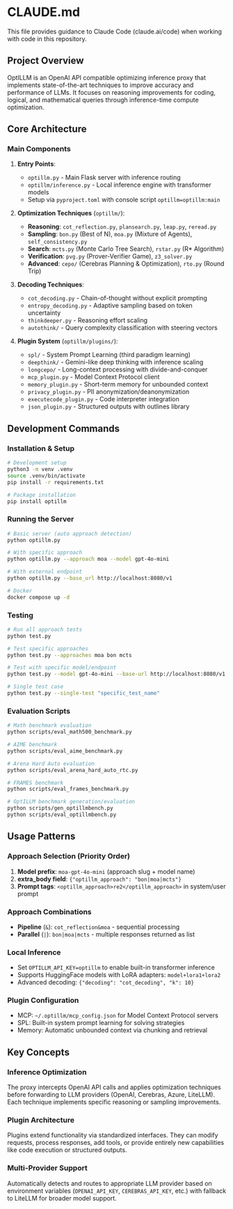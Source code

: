 # CLAUDE.md

This file provides guidance to Claude Code (claude.ai/code) when working with code in this repository.

## Project Overview

OptILLM is an OpenAI API compatible optimizing inference proxy that implements state-of-the-art techniques to improve accuracy and performance of LLMs. It focuses on reasoning improvements for coding, logical, and mathematical queries through inference-time compute optimization.

## Core Architecture

### Main Components

1. **Entry Points**: 
   - `optillm.py` - Main Flask server with inference routing
   - `optillm/inference.py` - Local inference engine with transformer models
   - Setup via `pyproject.toml` with console script `optillm=optillm:main`

2. **Optimization Techniques** (`optillm/`):
   - **Reasoning**: `cot_reflection.py`, `plansearch.py`, `leap.py`, `reread.py` 
   - **Sampling**: `bon.py` (Best of N), `moa.py` (Mixture of Agents), `self_consistency.py`
   - **Search**: `mcts.py` (Monte Carlo Tree Search), `rstar.py` (R* Algorithm)
   - **Verification**: `pvg.py` (Prover-Verifier Game), `z3_solver.py`
   - **Advanced**: `cepo/` (Cerebras Planning & Optimization), `rto.py` (Round Trip)

3. **Decoding Techniques**:
   - `cot_decoding.py` - Chain-of-thought without explicit prompting
   - `entropy_decoding.py` - Adaptive sampling based on token uncertainty
   - `thinkdeeper.py` - Reasoning effort scaling
   - `autothink/` - Query complexity classification with steering vectors

4. **Plugin System** (`optillm/plugins/`):
   - `spl/` - System Prompt Learning (third paradigm learning)
   - `deepthink/` - Gemini-like deep thinking with inference scaling
   - `longcepo/` - Long-context processing with divide-and-conquer
   - `mcp_plugin.py` - Model Context Protocol client
   - `memory_plugin.py` - Short-term memory for unbounded context
   - `privacy_plugin.py` - PII anonymization/deanonymization
   - `executecode_plugin.py` - Code interpreter integration
   - `json_plugin.py` - Structured outputs with outlines library

## Development Commands

### Installation & Setup
```bash
# Development setup
python3 -m venv .venv
source .venv/bin/activate
pip install -r requirements.txt

# Package installation
pip install optillm
```

### Running the Server
```bash
# Basic server (auto approach detection)
python optillm.py

# With specific approach
python optillm.py --approach moa --model gpt-4o-mini

# With external endpoint
python optillm.py --base_url http://localhost:8080/v1

# Docker
docker compose up -d
```

### Testing
```bash
# Run all approach tests
python test.py

# Test specific approaches
python test.py --approaches moa bon mcts

# Test with specific model/endpoint
python test.py --model gpt-4o-mini --base-url http://localhost:8080/v1

# Single test case
python test.py --single-test "specific_test_name"
```

### Evaluation Scripts
```bash
# Math benchmark evaluation
python scripts/eval_math500_benchmark.py

# AIME benchmark
python scripts/eval_aime_benchmark.py

# Arena Hard Auto evaluation  
python scripts/eval_arena_hard_auto_rtc.py

# FRAMES benchmark
python scripts/eval_frames_benchmark.py

# OptILLM benchmark generation/evaluation
python scripts/gen_optillmbench.py
python scripts/eval_optillmbench.py
```

## Usage Patterns

### Approach Selection (Priority Order)
1. **Model prefix**: `moa-gpt-4o-mini` (approach slug + model name)
2. **extra_body field**: `{"optillm_approach": "bon|moa|mcts"}`
3. **Prompt tags**: `<optillm_approach>re2</optillm_approach>` in system/user prompt

### Approach Combinations
- **Pipeline** (`&`): `cot_reflection&moa` - sequential processing
- **Parallel** (`|`): `bon|moa|mcts` - multiple responses returned as list

### Local Inference
- Set `OPTILLM_API_KEY=optillm` to enable built-in transformer inference
- Supports HuggingFace models with LoRA adapters: `model+lora1+lora2`
- Advanced decoding: `{"decoding": "cot_decoding", "k": 10}`

### Plugin Configuration
- MCP: `~/.optillm/mcp_config.json` for Model Context Protocol servers
- SPL: Built-in system prompt learning for solving strategies
- Memory: Automatic unbounded context via chunking and retrieval

## Key Concepts

### Inference Optimization
The proxy intercepts OpenAI API calls and applies optimization techniques before forwarding to LLM providers (OpenAI, Cerebras, Azure, LiteLLM). Each technique implements specific reasoning or sampling improvements.

### Plugin Architecture
Plugins extend functionality via standardized interfaces. They can modify requests, process responses, add tools, or provide entirely new capabilities like code execution or structured outputs.

### Multi-Provider Support
Automatically detects and routes to appropriate LLM provider based on environment variables (`OPENAI_API_KEY`, `CEREBRAS_API_KEY`, etc.) with fallback to LiteLLM for broader model support.